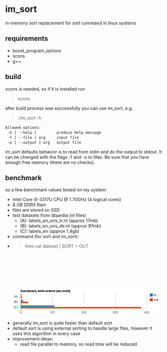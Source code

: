 im_sort
=======

in-memory sort replacement for sort command in linux systems

requirements
-----------
* boost_program_options
* scons
* g++

build
-----
scons is needed, so if it is installed run
> scons

after build process was successfully you can use im_sort, e.g.

> ./im_sort -h

    Allowed options:
     -h [ --help ]         produce help message
     -f [ --file ] arg     input file
     -o [ --output ] arg   output file

im_sort defaults behavior is to read from stdin and do the output to stdout.
It can be changed with the flags -f and -o to files.
Be sure that you have enough free memory (there are no checks).

benchmark
---------

so a few benchmark values tested on my system:

* Intel Core i5-3317U CPU @ 1.70GHz (4 logical cores)
* 8 GB DDR3 Ram
* files are stored on SSD
* test datasets from dbpedia (nt files)
    * (A): labels_en_uris_tr.nt (approx 17mb)
    * (B): labels_en_uris_de.nt (approx 97mb)
    * (C): labels_en (approx 1.4gb)
* command (for sort and im_sort):
* > time cat dataset | SORT > OUT


<script type="text/javascript" src="https://www.google.com/jsapi"></script>
<script type="text/javascript">
  google.load("visualization", "1", {packages:["corechart"]});
  google.setOnLoadCallback(drawChart);
  function drawChart() {
    var data = google.visualization.arrayToDataTable([
      ['dataset', 'imsort', 'sort'],
      ['(A)', 1.310, 3.232],
      ['(B)', 7.753, 23.192],
      ['(C)', 106.99, 381.97]
    ]);

    var options = {
      title: 'benchmark, total runtime [seconds]'
    };

    var chart = new google.visualization.BarChart(document.getElementById('chart_div'));

    chart.draw(data, options);
  }


</script>
<div id="chart_div" style="width: 90%; height: 100px;"></div>


![Benchmark results](/bench.png?raw=true "Benchmark results")

* generally im_sort is quite faster than default sort
* default sort is using external sorting to handle large files, however it uses this algorithm in every case
* improvement ideas:
    * read file parallel to memory, so read time will be reduced